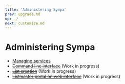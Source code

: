 ```yaml
---
title: 'Administering Sympa'
prev: upgrade.md
up: ./
next: customize.md
---
```


Administering Sympa
===================

  - [Managing services](admin/services.md)
  - ~~[Command line interface](admin/cli.md)~~ (Work in progress)
  - ~~[List creation](admin/list-creation.md)~~ (Work in progress)
  - ~~[Listmaster portal on web interface](admin/serveradmin.md)~~
    (Work in progress)


